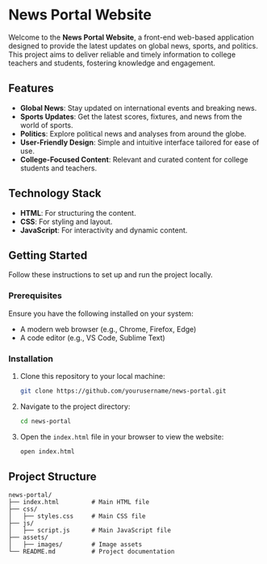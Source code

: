 # News Portal Website

Welcome to the **News Portal Website**, a front-end web-based application designed to provide the latest updates on global news, sports, and politics. This project aims to deliver reliable and timely information to college teachers and students, fostering knowledge and engagement.

## Features

- **Global News**: Stay updated on international events and breaking news.
- **Sports Updates**: Get the latest scores, fixtures, and news from the world of sports.
- **Politics**: Explore political news and analyses from around the globe.
- **User-Friendly Design**: Simple and intuitive interface tailored for ease of use.
- **College-Focused Content**: Relevant and curated content for college students and teachers.

## Technology Stack

- **HTML**: For structuring the content.
- **CSS**: For styling and layout.
- **JavaScript**: For interactivity and dynamic content.

## Getting Started

Follow these instructions to set up and run the project locally.

### Prerequisites

Ensure you have the following installed on your system:

- A modern web browser (e.g., Chrome, Firefox, Edge)
- A code editor (e.g., VS Code, Sublime Text)

### Installation

1. Clone this repository to your local machine:

   ```bash
   git clone https://github.com/yourusername/news-portal.git
   ```

2. Navigate to the project directory:

   ```bash
   cd news-portal
   ```

3. Open the `index.html` file in your browser to view the website:

   ```bash
   open index.html
   ```

## Project Structure

```
news-portal/
├── index.html         # Main HTML file
├── css/
│   ├── styles.css     # Main CSS file
├── js/
│   ├── script.js      # Main JavaScript file
├── assets/
│   ├── images/        # Image assets
└── README.md          # Project documentation
```
